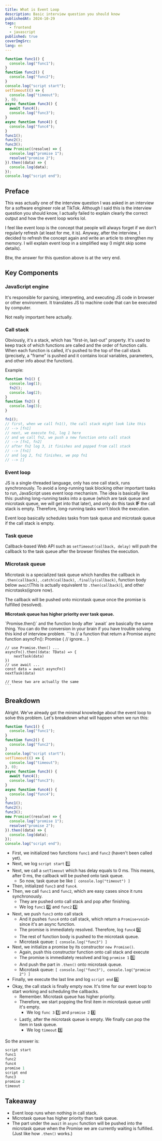 ```yaml
---
title: What is Event Loop
description: Basic interview question you should know
publishedAt: 2024-10-29
tags:
  - frontend
  - javascript
published: true
coverImgSrc:
lang: en
---
```


```js
function func1() {
  console.log("func1");
}
function func2() {
  console.log("func2");
}
console.log("script start");
setTimeout(() => {
  console.log("timeout");
}, 0);
async function func3() {
  await func4();
  console.log("func3");
}
async function func4() {
  console.log("func4");
}
func1();
func2();
func3();
new Promise((resolve) => {
  console.log("promise 1");
  resolve("promise 2");
}).then((data) => {
  console.log(data);
});
console.log("script end");
```

## Preface

This was actually one of the interview question I was asked in an interview for a software engineer role at TikTok. Although I said this is the interview question you should know, I actually failed to explain clearly the correct output and how the event loop works lol.

I feel like event loop is the concept that people will always forget if we don't regularly refresh (at least for me, it is). Anyway, after the interview, I decided to refresh the concept again and write an article to strengthen my memory. I will explain event loop in a simplified way (I might skip some details).

Btw, the answer for this question above is at the very end.

## Key Components

### JavaScript engine

It's responsible for parsing, interpreting, and executing JS code in browser or other environment. It translates JS to machine code that can be executed by computer.

Not really important here actually.

### Call stack

Obviously, it's a stack, which has "first-in, last-out" property. It's used to keep track of which functions are called and the order of function calls. When each function is called, it's pushed to the top of the call stack (precisely, a "frame" is pushed and it contains local variables, parameters, and other info about the function).

Example:

```js
function fn1() {
  console.log(1);
  fn2();
  console.log(2);
}
function fn2() {
  console.log(3);
}

fn1();
// first, when we call fn1(), the call stack might look like this
// --> [fn1]
// next, we execute fn1, log 1 here
// and we call fn2, we push a new function onto call stack
// --> [fn1, fn2]
// after fn2 log 3, it finishes and popped from call stack
// --> [fn1]
// and log 2, fn1 finishes, we pop fn1
// --> []
```

### Event loop

JS is a single-threaded language, only has one call stack, runs synchronously. To avoid a long-running task blocking other important tasks to run, JavaScript uses event loop mechanism. The idea is basically like this: pushing long-running tasks into a queue (which are task queue and microtask queue, we will get into that later), and only do this task **IF** the call stack is empty. Therefore, long-running tasks won't block the execution.

Event loop basically schedules tasks from task queue and microtask queue if the call stack is empty.

### Task queue

Callback-based Web API such as `setTimeout(callback, delay)` will push the callback to the task queue after the browser finishes the execution.

### Microtask queue

Microtask is a specialized task queue which handles the callback in `.then(callback)`, `.catch(callback)`, `.finally(callback)`, function body below `await`(This is actually equivalent to `.then(callback)`), and other microtasks(ignore now).

The callback will be pushed onto microtask queue once the promise is fulfilled (resolved).

**Microtask queue has higher priority over task queue.**

<Callout type="Note">
	`Promise.then()` and the function body after `await` are basically the same thing. You can do the conversion in your brain if you have trouble solving this kind of interview problem.
	```ts
	// a function that return a Promise
	async function asyncFn(): Promise<TData> {
		// ignore...
	}

    // use Promise.then() ...
    asyncFn().then((data: TData) => {
    	nextTask(data)
    })
    // use await ...
    const data = await asyncFn()
    nextTask(data)

    // these two are actually the same
    ```

</Callout>

## Breakdown

Alright. We've already got the minimal knowledge about the event loop to solve this problem. Let's breakdown what will happen when we run this:

```js
function func1() {
  console.log("func1");
}
function func2() {
  console.log("func2");
}
console.log("script start");
setTimeout(() => {
  console.log("timeout");
}, 0);
async function func3() {
  await func4();
  console.log("func3");
}
async function func4() {
  console.log("func4");
}
func1();
func2();
func3();
new Promise((resolve) => {
  console.log("promise 1");
  resolve("promise 2");
}).then((data) => {
  console.log(data);
});
console.log("script end");
```

- First, we initialized two functions `func1` and `func2` (haven't been called yet).
- Next, we log `script start` 1️⃣
- Next, we call a `setTimeout` which has delay equals to 0 ms. This means, after 0 ms, the callback will be pushed onto task queue.
  - So now, task queue be like `[ console.log("timeout") ]`
- Then, initialized `func3` and `func4`.
- Then, we call `func1` and `func2`, which are easy cases since it runs synchronously.
  - They are pushed onto call stack and pop after finishing.
  - We log `func1` 2️⃣ and `func2` 3️⃣
- Next, we push `func3` onto call stack
  - And it pushes `func4` onto call stack, which return a `Promise<void>` since it's an async function.
  - The promise is immediately resolved. Therefore, log `func4` 4️⃣
  - The rest of function body is pushed to the microtask queue.
  - Microtask queue: `[ console.log("func3") ]`
- Next, we initialize a promise by its constructor `new Promise()`.
  - Again, push this constructor function onto call stack and execute
  - The promise is immediately resolved and log `promise 1` 5️⃣
  - And push the part in `.then()` onto microtask queue.
  - Microtask queue: `[ console.log("func3"), console.log("promise 2") ]`
- Finally, we execute the last line and log `script end` 6️⃣
- Okay, the call stack is finally empty now. It's time for our event loop to start working and scheduling the callbacks.
  - Remember. Microtask queue has higher priority.
  - Therefore, we start popping the first item in microtask queue until it's empty.
    - We log `func 3` 7️⃣ and `promise 2` 8️⃣
  - Lastly, after the microtask queue is empty. We finally can pop the item in task queue.
    - We log `timeout` 9️⃣

So the answer is:

```py
script start
func1
func2
func4
promise 1
script end
func3
promise 2
timeout
```

## Takeaway

- Event loop runs when nothing in call stack.
- Microtask queue has higher priority than task queue.
- The part under the `await` in `async` function will be pushed into the microtask queue when the Promise we are currently waiting is fulfilled. (Just like how `.then()` works.)
